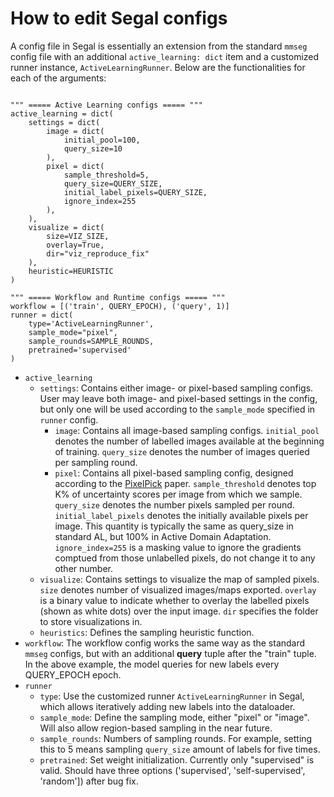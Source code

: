 # How to edit Segal configs


A config file in Segal is essentially an extension from the standard `mmseg` config file with an additional `active_learning: dict` item and a customized runner instance, `ActiveLearningRunner`. Below are the functionalities for each of the arguments:

```

""" ===== Active Learning configs ===== """
active_learning = dict(
    settings = dict(
        image = dict(
            initial_pool=100, 
            query_size=10
        ),
        pixel = dict(
            sample_threshold=5,              
            query_size=QUERY_SIZE,           
            initial_label_pixels=QUERY_SIZE, 
            ignore_index=255 
        ),
    ),
    visualize = dict(
        size=VIZ_SIZE,
        overlay=True,
        dir="viz_reproduce_fix"
    ),
    heuristic=HEURISTIC
)

""" ===== Workflow and Runtime configs ===== """
workflow = [('train', QUERY_EPOCH), ('query', 1)] 
runner = dict(
    type='ActiveLearningRunner', 
    sample_mode="pixel", 
    sample_rounds=SAMPLE_ROUNDS, 
    pretrained='supervised'
)
```

- `active_learning`
    - `settings`: Contains either image- or pixel-based sampling configs. User may leave both image- and pixel-based settings in the config, but only one will be used according to the `sample_mode` specified in `runner` config.
        - `image`: Contains all image-based sampling configs. `initial_pool` denotes the number of labelled images available at the beginning of training. `query_size` denotes the number of images queried per sampling round. 
        - `pixel`: Contains all pixel-based sampling config, designed according to the [PixelPick](https://github.com/NoelShin/PixelPick) paper. `sample_threshold` denotes top K% of uncertainty scores per image from which we sample. `query_size` denotes the number pixels sampled per round. `initial_label_pixels` denotes the initially available pixels per image. This quantity is typically the same as query_size in standard AL, but 100% in Active Domain Adaptation. `ignore_index=255` is a masking value to ignore the gradients comptued from those unlabelled pixels, do not change it to any other number. 
    - `visualize`: Contains settings to visualize the map of sampled pixels. `size` denotes number of visualized images/maps exported. `overlay` is a binary value to indicate whether to overlay the labelled pixels (shown as white dots) over the input image. `dir` specifies the folder to store visualizations in.
    - `heuristics`: Defines the sampling heuristic function.
- `workflow`: The workflow config works the same way as the standard `mmseg` configs, but with an additional **query** tuple after the "train" tuple. In the above example, the model queries for new labels every QUERY_EPOCH epoch.  
- `runner`
    - `type`: Use the customized runner `ActiveLearningRunner` in Segal, which allows iteratively adding new labels into the dataloader.
    - `sample_mode`: Define the sampling mode, either "pixel" or "image". Will also allow region-based sampling in the near future. 
    - `sample_rounds`: Numbers of sampling rounds. For example, setting this to 5 means sampling `query_size` amount of labels for five times.
    - `pretrained`: Set weight initialization. Currently only "supervised" is valid. Should have three options ('supervised', 'self-supervised', 'random']) after bug fix.
